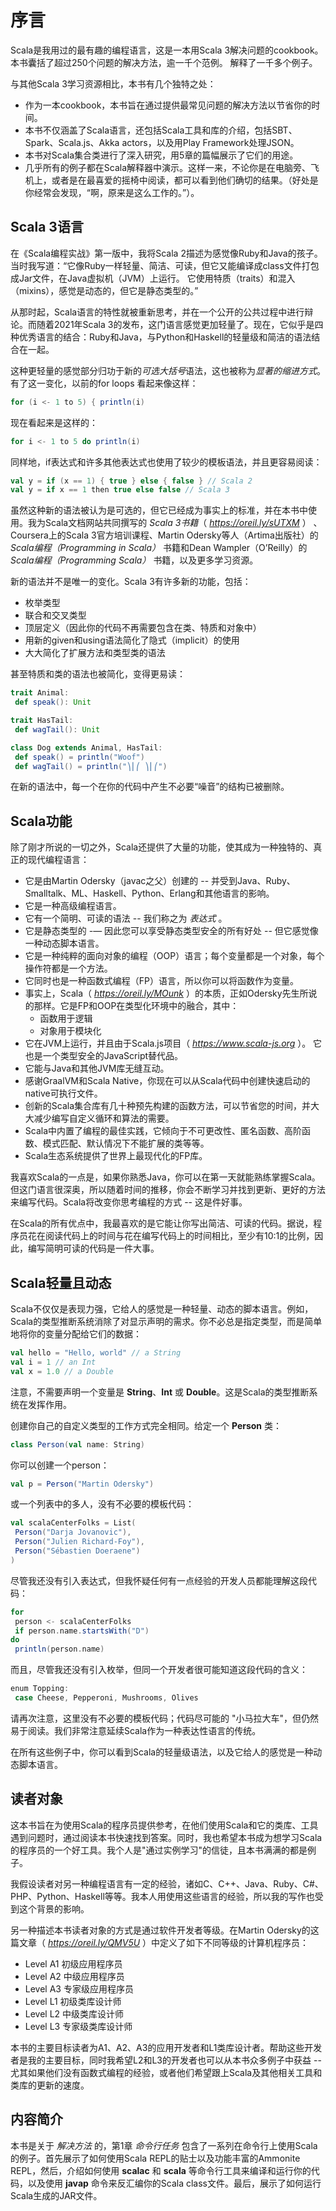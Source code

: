 # 序言


Scala是我用过的最有趣的编程语言，这是一本用Scala 3解决问题的cookbook。本书囊括了超过250个问题的解决方法，逾一千个范例。
解释了一千多个例子。

与其他Scala 3学习资源相比，本书有几个独特之处：

- 作为一本cookbook，本书旨在通过提供最常见问题的解决方法以节省你的时间。
- 本书不仅涵盖了Scala语言，还包括Scala工具和库的介绍，包括SBT、Spark、Scala.js、Akka actors，以及用Play Framework处理JSON。
- 本书对Scala集合类进行了深入研究，用5章的篇幅展示了它们的用途。
- 几乎所有的例子都在Scala解释器中演示。这样一来，不论你是在电脑旁、飞机上，或者是在最喜爱的摇椅中阅读，都可以看到他们确切的结果。（好处是你经常会发现，“啊，原来是这么工作的。”）。

## Scala 3语言

在《Scala编程实战》第一版中，我将Scala 2描述为感觉像Ruby和Java的孩子。当时我写道：“它像Ruby一样轻量、简洁、可读，但它又能编译成class文件打包成Jar文件，在Java虚拟机（JVM）上运行。
它使用特质（traits）和混入（mixins），感觉是动态的，但它是静态类型的。”

从那时起，Scala语言的特性就被重新思考，并在一个公开的公共过程中进行辩论。而随着2021年Scala 3的发布，这门语言感觉更加轻量了。现在，它似乎是四种优秀语言的结合：Ruby和Java，与Python和Haskell的轻量级和简洁的语法结合在一起。

这种更轻量的感觉部分归功于新的*可选大括号*语法，这也被称为*显著的缩进方式*。有了这一变化，以前的for loops 看起来像这样：

```scala
for (i <- 1 to 5) { println(i)
```

现在看起来是这样的：
```scala
for i <- 1 to 5 do println(i)
```

同样地，if表达式和许多其他表达式也使用了较少的模板语法，并且更容易阅读：
```scala
val y = if (x == 1) { true } else { false } // Scala 2
val y = if x == 1 then true else false // Scala 3
```

虽然这种新的语法被认为是可选的，但它已经成为事实上的标准，并在本书中使用。我为Scala文档网站共同撰写的 *Scala 3书籍*（ *https://oreil.ly/sUTXM* ） 、Coursera上的Scala 3官方培训课程、Martin Odersky等人（Artima出版社）的 *Scala编程（Programming in Scala）* 书籍和Dean Wampler（O’Reilly）的 *Scala编程（Programming Scala）* 书籍，以及更多学习资源。

新的语法并不是唯一的变化。Scala 3有许多新的功能，包括：

- 枚举类型
- 联合和交叉类型
- 顶层定义（因此你的代码不再需要包含在类、特质和对象中）
- 用新的given和using语法简化了隐式（implicit）的使用
- 大大简化了扩展方法和类型类的语法

甚至特质和类的语法也被简化，变得更易读：
```scala
trait Animal:
 def speak(): Unit

trait HasTail:
 def wagTail(): Unit

class Dog extends Animal, HasTail:
 def speak() = println("Woof")
 def wagTail() = println("⎞⎜⎛ ⎞⎜⎛")
```

在新的语法中，每一个在你的代码中产生不必要“噪音”的结构已被删除。

## Scala功能

除了刚才所说的一切之外，Scala还提供了大量的功能，使其成为一种独特的、真正的现代编程语言：

- 它是由Martin Odersky（javac之父）创建的 -- 并受到Java、Ruby、Smalltalk、ML、Haskell、Python、Erlang和其他语言的影响。
- 它是一种高级编程语言。
- 它有一个简明、可读的语法 -- 我们称之为 *表达式* 。
- 它是静态类型的 -— 因此您可以享受静态类型安全的所有好处 -- 但它感觉像一种动态脚本语言。
- 它是一种纯粹的面向对象的编程（OOP）语言；每个变量都是一个对象，每个操作符都是一个方法。
- 它同时也是一种函数式编程（FP）语言，所以你可以将函数作为变量。
- 事实上，Scala（ *https://oreil.ly/MOunk* ）的本质，正如Odersky先生所说的那样。它是FP和OOP在类型化环境中的融合，其中：
  - 函数用于逻辑
  - 对象用于模块化
- 它在JVM上运行，并且由于Scala.js项目（ *https://www.scala-js.org* ）。 它也是一个类型安全的JavaScript替代品。
- 它能与Java和其他JVM库无缝互动。
- 感谢GraalVM和Scala Native，你现在可以从Scala代码中创建快速启动的native可执行文件。
- 创新的Scala集合库有几十种预先构建的函数方法，可以节省您的时间，并大大减少编写自定义循环和算法的需要。
- Scala中内置了编程的最佳实践，它倾向于不可更改性、匿名函数、高阶函数、模式匹配、默认情况下不能扩展的类等等。
- Scala生态系统提供了世界上最现代化的FP库。

我喜欢Scala的一点是，如果你熟悉Java，你可以在第一天就能熟练掌握Scala。但这门语言很深奥，所以随着时间的推移，你会不断学习并找到更新、更好的方法来编写代码。Scala将改变你思考编程的方式 -- 这是件好事。

在Scala的所有优点中，我最喜欢的是它能让你写出简洁、可读的代码。据说，程序员花在阅读代码上的时间与花在编写代码上的时间相比，至少有10:1的比例，因此，编写简明可读的代码是一件大事。

## Scala轻量且动态

Scala不仅仅是表现力强，它给人的感觉是一种轻量、动态的脚本语言。例如，Scala的类型推断系统消除了对显示声明的需求。你不必总是指定类型，而是简单地将你的变量分配给它们的数据：
```scala
val hello = "Hello, world" // a String
val i = 1 // an Int
val x = 1.0 // a Double
```

注意，不需要声明一个变量是 **String**、**Int** 或 **Double**。这是Scala的类型推断系统在发挥作用。

创建你自己的自定义类型的工作方式完全相同。给定一个 **Person** 类：
```scala
class Person(val name: String)
```

你可以创建一个person：
```scala
val p = Person("Martin Odersky")
```

或一个列表中的多人，没有不必要的模板代码：
```scala
val scalaCenterFolks = List(
 Person("Darja Jovanovic"),
 Person("Julien Richard-Foy"),
 Person("Sébastien Doeraene")
)
```

尽管我还没有引入表达式，但我怀疑任何有一点经验的开发人员都能理解这段代码：
```scala
for
 person <- scalaCenterFolks
 if person.name.startsWith("D")
do
 println(person.name)
```

而且，尽管我还没有引入枚举，但同一个开发者很可能知道这段代码的含义：
```scala
enum Topping:
 case Cheese, Pepperoni, Mushrooms, Olives
```

请再次注意，这里没有不必要的模板代码；代码尽可能的 "小马拉大车"，但仍然易于阅读。我们非常注意延续Scala作为一种表达性语言的传统。

在所有这些例子中，你可以看到Scala的轻量级语法，以及它给人的感觉是一种动态脚本语言。

## 读者对象

这本书旨在为使用Scala的程序员提供参考，在他们使用Scala和它的类库、工具遇到问题时，通过阅读本书快速找到答案。同时，我也希望本书成为想学习Scala的程序员的一个好工具。我个人是"通过实例学习"的信徒，且本书满满的都是例子。

我假设读者对另一种编程语言有一定的经验，诸如C、C++、Java、Ruby、C#、PHP、Python、Haskell等等。我本人用使用这些语言的经验，所以我的写作也受到这个背景的影响。

另一种描述本书读者对象的方式是通过软件开发者等级。在Martin Odersky的这篇文章（ *https://oreil.ly/QMV5U* ）中定义了如下不同等级的计算机程序员：
- Level A1 初级应用程序员
- Level A2 中级应用程序员
- Level A3 专家级应用程序员
- Level L1 初级类库设计师
- Level L2 中级类库设计师
- Level L3 专家级类库设计师

本书的主要目标读者为A1、A2、A3的应用开发者和L1类库设计者。帮助这些开发者是我的主要目标，同时我希望L2和L3的开发者也可以从本书众多例子中获益 -- 尤其如果他们没有函数式编程的经验，或者他们希望跟上Scala及其他相关工具和类库的更新的速度。


## 内容简介

本书是关于 *解决方法* 的，第1章 *命令行任务* 包含了一系列在命令行上使用Scala的例子。首先展示了如何使用Scala REPL的贴士以及功能丰富的Ammonite REPL，然后，介绍如何使用 **scalac** 和 **scala** 等命令行工具来编译和运行你的代码，以及使用 **javap** 命令来反汇编你的Scala class文件。最后，展示了如何运行Scala生成的JAR文件。